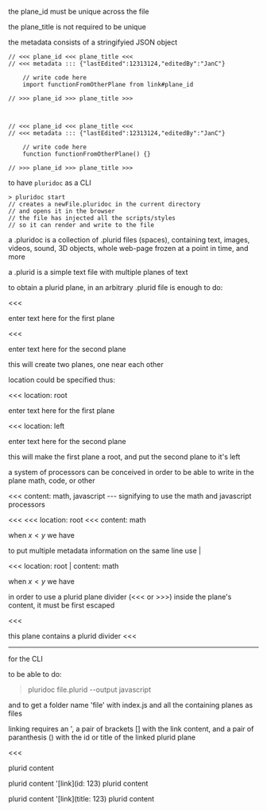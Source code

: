 the plane_id must be unique across the file

the plane_title is not required to be unique

the metadata consists of a stringifyied JSON object


    // <<< plane_id <<< plane_title <<<
    // <<< metadata ::: {"lastEdited":12313124,"editedBy":"JanC"}

        // write code here
        import functionFromOtherPlane from link#plane_id

    // >>> plane_id >>> plane_title >>>



    // <<< plane_id <<< plane_title <<<
    // <<< metadata ::: {"lastEdited":12313124,"editedBy":"JanC"}

        // write code here
        function functionFromOtherPlane() {}

    // >>> plane_id >>> plane_title >>>


to have `pluridoc` as a CLI

    > pluridoc start
    // creates a newFile.pluridoc in the current directory
    // and opens it in the browser
    // the file has injected all the scripts/styles
    // so it can render and write to the file




a .pluridoc is a collection of .plurid files (spaces), containing text,
images, videos, sound, 3D objects, whole web-page frozen at a point in time,
and more

a .plurid is a simple text file with multiple planes of text

to obtain a plurid plane, in an arbitrary .plurid file is enough to do:

<<<

enter text here for the first plane

>>>

<<<

enter text here for the second plane

>>>


this will create two planes, one near each other

location could be specified thus:

<<< location: root

enter text here for the first plane

>>>

<<< location: left

enter text here for the second plane

>>>

this will make the first plane a root, and put the second plane to it's left


a system of processors can be conceived in order to be able to write in the plane
math, code, or other

<<< content: math, javascript    --- signifying to use the math and javascript processors


<<<
<<< location: root
<<< content: math

when $x < y$ we have

>>>

to put multiple metadata information on the same line use |

<<< location: root | content: math

when $x < y$ we have

>>>


in order to use a plurid plane divider (<<< or >>>) inside the plane's content,
it must be first escaped

<<<

this plane contains a plurid divider \<<<

>>>





---

for the CLI

to be able to do:

> pluridoc file.plurid --output javascript

and to get a folder name 'file' with index.js and all the containing planes as files



linking requires an ', a pair of brackets [] with the link content,
and a pair of paranthesis () with the id or title of the linked plurid plane

<<<

plurid content

plurid content '[link](id: 123) plurid content

plurid content '[link](title: 123) plurid content

>>>
